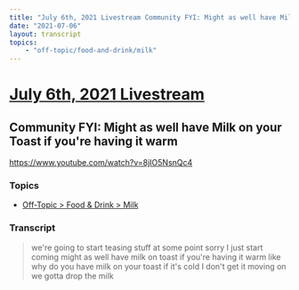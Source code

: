 ```yaml
---
title: "July 6th, 2021 Livestream Community FYI: Might as well have Milk on your Toast if you're having it warm"
date: "2021-07-06"
layout: transcript
topics:
    - "off-topic/food-and-drink/milk"
---
```

# [July 6th, 2021 Livestream](../2021-07-06.md)
## Community FYI: Might as well have Milk on your Toast if you're having it warm
https://www.youtube.com/watch?v=8jIO5NsnQc4

### Topics
* [Off-Topic > Food & Drink > Milk](../topics/off-topic/food-and-drink/milk.md)

### Transcript

> we're going to start teasing stuff at some point sorry I just start coming might as well have milk on toast if you're having it warm like why do you have milk on your toast if it's cold I don't get it moving on we gotta drop the milk
